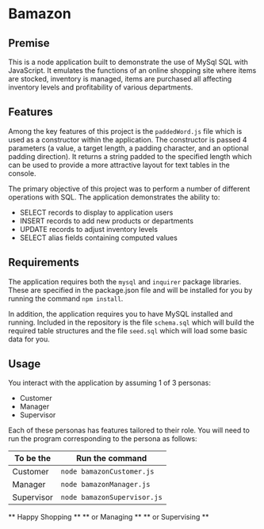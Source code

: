 # Bamazon

## Premise
This is a node application built to demonstrate the use of MySql SQL with JavaScript.  It emulates the functions of an online shopping site where items are stocked, inventory is managed, items are purchased all affecting inventory levels and profitability of various departments.  


## Features
Among the key features of this project is the `paddedWord.js` file which is used as a constructor within the application.  The constructor is passed 4 parameters (a value, a target length, a padding character, and an optional padding direction).  It returns a string padded to the specified length which can be used to provide a more attractive layout for text tables in the console.  

The primary objective of this project was to perform a number of different operations with SQL.  The application demonstrates the ability to:

* SELECT records to display to application users
* INSERT records to add new products or departments
* UPDATE records to adjust inventory levels
* SELECT alias fields containing computed values


## Requirements
The application requires both the `mysql` and `inquirer` package libraries.  These are specified in the package.json file and will be installed for you by running the command `npm install`.

In addition, the application requires you to have MySQL installed and running.  Included in the repository is the file `schema.sql` which will build the required table structures and the file `seed.sql` which will load some basic data for you.  


## Usage
You interact with the application by assuming 1 of 3 personas:
* Customer
* Manager
* Supervisor

Each of these personas has features tailored to their role.  You will need to run the program corresponding to the persona as follows:

To be the | Run the command
--------- | --------------
Customer | `node bamazonCustomer.js` 
Manager | `node bamazonManager.js` 
Supervisor | `node bamazonSupervisor.js` 


** Happy Shopping ** 
** or Managing ** 
** or Supervising **
